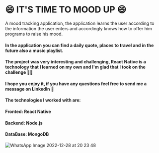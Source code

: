 <h1> 😄 IT'S TIME TO MOOD UP 😄 </h1>
<h>A mood tracking application, the application learns the user according to the information the user enters and accordingly knows how to offer him programs to raise his mood.</h4>
<h4>In the application you can find a daily quote, places to travel and in the future also a music playlist.</h4>

<h4>The project was very interesting and challenging, React Native is a technology that I learned on my own and I'm glad that I took on the challenge 💪🏽<h4>
<h4>I hope you enjoy it, if you have any questions feel free to send me a message on LinkedIn 🤗<h4>

<h4>The technologies I worked with are:</h4>
<h4>Fronted: React Native</h4>
<h4>Backend: Node.js</h4>
<h4>DataBase: MongoDB</h4>
  
![WhatsApp Image 2022-12-28 at 20 23 48](https://user-images.githubusercontent.com/102303465/209856789-21e5a32d-08e8-4aca-9052-bb59c9b53389.jpeg)
